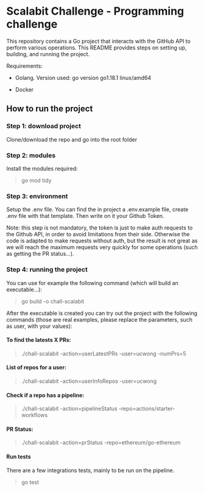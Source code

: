 # Scalabit Challenge - Programming challenge


This repository contains a Go project that interacts with the GitHub API to perform various operations. This README provides steps on setting up, building, and running the project.


Requirements:
- Golang. 
Version used:
go version go1.18.1 linux/amd64

- Docker


## How to run the project

### Step 1: download project

Clone/download the repo and go into the root folder

### Step 2: modules

Install the modules required:

> go mod tidy


### Step 3: environment

Setup the .env file.
You can find the in project a .env.example file, create .env file with that template. Then write on it your Github Token. 

Note: this step is not mandatory, the token is just to make auth requests to the Github API, in order to avoid limitations from their side. Otherwise the code is adapted to make requests without auth, but the result is not great as we will reach the maximum requests very quickly for some operations (such as getting the PR status...).


### Step 4: running the project

You can use for example the following command (which will build an executable...):

> go build -o chall-scalabit

After the executable is created you can try out the project with the following commands (those are real examples, please replace the parameters, such as user, with your values):

#### To find the latests X PRs: 

> ./chall-scalabit -action=userLatestPRs -user=ucwong -numPrs=5

#### List of repos for a user:

> ./chall-scalabit -action=userInfoRepos -user=ucwong

#### Check if a repo has a pipeline:

> ./chall-scalabit -action=pipelineStatus -repo=actions/starter-workflows

#### PR Status:

> ./chall-scalabit -action=prStatus -repo=ethereum/go-ethereum



#### Run tests

There are a few integrations tests, mainly to be run on the pipeline.

> go test



##





















